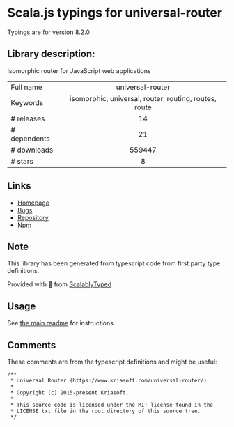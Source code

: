 
# Scala.js typings for universal-router

Typings are for version 8.2.0

## Library description:
Isomorphic router for JavaScript web applications

|                    |                 |
| ------------------ | :-------------: |
| Full name          | universal-router |
| Keywords           | isomorphic, universal, router, routing, routes, route |
| # releases         | 14 |
| # dependents       | 21 |
| # downloads        | 559447 |
| # stars            | 8 |

## Links
- [Homepage](https://www.kriasoft.com/universal-router/)
- [Bugs](https://github.com/kriasoft/universal-router/issues)
- [Repository](https://github.com/kriasoft/universal-router)
- [Npm](https://www.npmjs.com/package/universal-router)
    


## Note
This library has been generated from typescript code from first party type definitions.

Provided with :purple_heart: from [ScalablyTyped](https://github.com/oyvindberg/ScalablyTyped)

## Usage
See [the main readme](../../readme.md) for instructions.

## Comments

These comments are from the typescript definitions and might be useful:
```
/**
 * Universal Router (https://www.kriasoft.com/universal-router/)
 *
 * Copyright (c) 2015-present Kriasoft.
 *
 * This source code is licensed under the MIT license found in the
 * LICENSE.txt file in the root directory of this source tree.
 */


```

